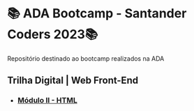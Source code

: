 # 📚 ADA Bootcamp - Santander Coders 2023📚

Repositório destinado ao bootcamp realizados na ADA

## **Trilha Digital | Web Front-End**

- ### **[Módulo II - HTML](/Web-Front-End/HTML/)**
